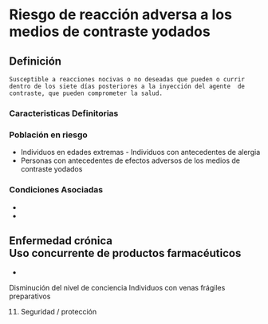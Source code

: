 # Riesgo de reacción adversa a los medios de contraste yodados
## Definición
	Susceptible a reacciones nocivas o no deseadas que pueden o currir dentro de los siete días posteriores a la inyección del agente  de contraste, que pueden comprometer la salud.

### Caracteristicas Definitorias


### Población en riesgo
- Individuos en edades extremas  - Individuos con antecedentes de 
alergia   
- Personas con antecedentes de 
efectos adversos de los medios 
de contraste yodados

### Condiciones Asociadas
-  
-   
Enfermedad crónica   
Uso concurrente de productos 
farmacéuticos    
-  
-   
Disminución del nivel de conciencia 
Individuos con venas frágiles   
preparativos   
 
 
 
 11. Seguridad / protección


